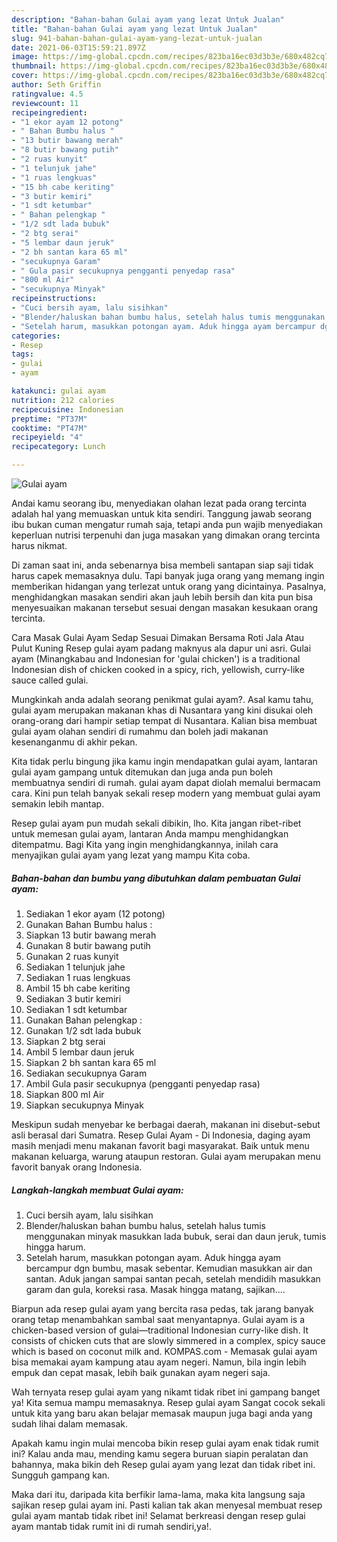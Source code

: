 ```yaml
---
description: "Bahan-bahan Gulai ayam yang lezat Untuk Jualan"
title: "Bahan-bahan Gulai ayam yang lezat Untuk Jualan"
slug: 941-bahan-bahan-gulai-ayam-yang-lezat-untuk-jualan
date: 2021-06-03T15:59:21.897Z
image: https://img-global.cpcdn.com/recipes/823ba16ec03d3b3e/680x482cq70/gulai-ayam-foto-resep-utama.jpg
thumbnail: https://img-global.cpcdn.com/recipes/823ba16ec03d3b3e/680x482cq70/gulai-ayam-foto-resep-utama.jpg
cover: https://img-global.cpcdn.com/recipes/823ba16ec03d3b3e/680x482cq70/gulai-ayam-foto-resep-utama.jpg
author: Seth Griffin
ratingvalue: 4.5
reviewcount: 11
recipeingredient:
- "1 ekor ayam 12 potong"
- " Bahan Bumbu halus "
- "13 butir bawang merah"
- "8 butir bawang putih"
- "2 ruas kunyit"
- "1 telunjuk jahe"
- "1 ruas lengkuas"
- "15 bh cabe keriting"
- "3 butir kemiri"
- "1 sdt ketumbar"
- " Bahan pelengkap "
- "1/2 sdt lada bubuk"
- "2 btg serai"
- "5 lembar daun jeruk"
- "2 bh santan kara 65 ml"
- "secukupnya Garam"
- " Gula pasir secukupnya pengganti penyedap rasa"
- "800 ml Air"
- "secukupnya Minyak"
recipeinstructions:
- "Cuci bersih ayam, lalu sisihkan"
- "Blender/haluskan bahan bumbu halus, setelah halus tumis menggunakan minyak masukkan lada bubuk, serai dan daun jeruk, tumis hingga harum."
- "Setelah harum, masukkan potongan ayam. Aduk hingga ayam bercampur dgn bumbu, masak sebentar. Kemudian masukkan air dan santan. Aduk jangan sampai santan pecah, setelah mendidih masukkan garam dan gula, koreksi rasa. Masak hingga matang, sajikan...."
categories:
- Resep
tags:
- gulai
- ayam

katakunci: gulai ayam 
nutrition: 212 calories
recipecuisine: Indonesian
preptime: "PT37M"
cooktime: "PT47M"
recipeyield: "4"
recipecategory: Lunch

---
```



![Gulai ayam](https://img-global.cpcdn.com/recipes/823ba16ec03d3b3e/680x482cq70/gulai-ayam-foto-resep-utama.jpg)

Andai kamu seorang ibu, menyediakan olahan lezat pada orang tercinta adalah hal yang memuaskan untuk kita sendiri. Tanggung jawab seorang ibu bukan cuman mengatur rumah saja, tetapi anda pun wajib menyediakan keperluan nutrisi terpenuhi dan juga masakan yang dimakan orang tercinta harus nikmat.

Di zaman  saat ini, anda sebenarnya bisa membeli santapan siap saji tidak harus capek memasaknya dulu. Tapi banyak juga orang yang memang ingin memberikan hidangan yang terlezat untuk orang yang dicintainya. Pasalnya, menghidangkan masakan sendiri akan jauh lebih bersih dan kita pun bisa menyesuaikan makanan tersebut sesuai dengan masakan kesukaan orang tercinta. 

Cara Masak Gulai Ayam Sedap Sesuai Dimakan Bersama Roti Jala Atau Pulut Kuning Resep gulai ayam padang maknyus ala dapur uni asri. Gulai ayam (Minangkabau and Indonesian for &#39;gulai chicken&#39;) is a traditional Indonesian dish of chicken cooked in a spicy, rich, yellowish, curry-like sauce called gulai.

Mungkinkah anda adalah seorang penikmat gulai ayam?. Asal kamu tahu, gulai ayam merupakan makanan khas di Nusantara yang kini disukai oleh orang-orang dari hampir setiap tempat di Nusantara. Kalian bisa membuat gulai ayam olahan sendiri di rumahmu dan boleh jadi makanan kesenanganmu di akhir pekan.

Kita tidak perlu bingung jika kamu ingin mendapatkan gulai ayam, lantaran gulai ayam gampang untuk ditemukan dan juga anda pun boleh membuatnya sendiri di rumah. gulai ayam dapat diolah memalui bermacam cara. Kini pun telah banyak sekali resep modern yang membuat gulai ayam semakin lebih mantap.

Resep gulai ayam pun mudah sekali dibikin, lho. Kita jangan ribet-ribet untuk memesan gulai ayam, lantaran Anda mampu menghidangkan ditempatmu. Bagi Kita yang ingin menghidangkannya, inilah cara menyajikan gulai ayam yang lezat yang mampu Kita coba.

<!--inarticleads1-->

##### Bahan-bahan dan bumbu yang dibutuhkan dalam pembuatan Gulai ayam:

1. Sediakan 1 ekor ayam (12 potong)
1. Gunakan  Bahan Bumbu halus :
1. Siapkan 13 butir bawang merah
1. Gunakan 8 butir bawang putih
1. Gunakan 2 ruas kunyit
1. Sediakan 1 telunjuk jahe
1. Sediakan 1 ruas lengkuas
1. Ambil 15 bh cabe keriting
1. Sediakan 3 butir kemiri
1. Sediakan 1 sdt ketumbar
1. Gunakan  Bahan pelengkap :
1. Gunakan 1/2 sdt lada bubuk
1. Siapkan 2 btg serai
1. Ambil 5 lembar daun jeruk
1. Siapkan 2 bh santan kara 65 ml
1. Sediakan secukupnya Garam
1. Ambil  Gula pasir secukupnya (pengganti penyedap rasa)
1. Siapkan 800 ml Air
1. Siapkan secukupnya Minyak


Meskipun sudah menyebar ke berbagai daerah, makanan ini disebut-sebut asli berasal dari Sumatra. Resep Gulai Ayam - Di Indonesia, daging ayam masih menjadi menu makanan favorit bagi masyarakat. Baik untuk menu makanan keluarga, warung ataupun restoran. Gulai ayam merupakan menu favorit banyak orang Indonesia. 

<!--inarticleads2-->

##### Langkah-langkah membuat Gulai ayam:

1. Cuci bersih ayam, lalu sisihkan
1. Blender/haluskan bahan bumbu halus, setelah halus tumis menggunakan minyak masukkan lada bubuk, serai dan daun jeruk, tumis hingga harum.
1. Setelah harum, masukkan potongan ayam. Aduk hingga ayam bercampur dgn bumbu, masak sebentar. Kemudian masukkan air dan santan. Aduk jangan sampai santan pecah, setelah mendidih masukkan garam dan gula, koreksi rasa. Masak hingga matang, sajikan....


Biarpun ada resep gulai ayam yang bercita rasa pedas, tak jarang banyak orang tetap menambahkan sambal saat menyantapnya. Gulai ayam is a chicken-based version of gulai—traditional Indonesian curry-like dish. It consists of chicken cuts that are slowly simmered in a complex, spicy sauce which is based on coconut milk and. KOMPAS.com - Memasak gulai ayam bisa memakai ayam kampung atau ayam negeri. Namun, bila ingin lebih empuk dan cepat masak, lebih baik gunakan ayam negeri saja. 

Wah ternyata resep gulai ayam yang nikamt tidak ribet ini gampang banget ya! Kita semua mampu memasaknya. Resep gulai ayam Sangat cocok sekali untuk kita yang baru akan belajar memasak maupun juga bagi anda yang sudah lihai dalam memasak.

Apakah kamu ingin mulai mencoba bikin resep gulai ayam enak tidak rumit ini? Kalau anda mau, mending kamu segera buruan siapin peralatan dan bahannya, maka bikin deh Resep gulai ayam yang lezat dan tidak ribet ini. Sungguh gampang kan. 

Maka dari itu, daripada kita berfikir lama-lama, maka kita langsung saja sajikan resep gulai ayam ini. Pasti kalian tak akan menyesal membuat resep gulai ayam mantab tidak ribet ini! Selamat berkreasi dengan resep gulai ayam mantab tidak rumit ini di rumah sendiri,ya!.

